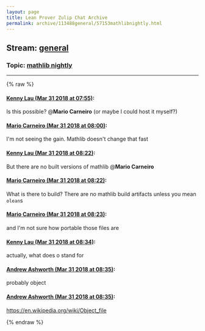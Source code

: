 ```yaml
---
layout: page
title: Lean Prover Zulip Chat Archive 
permalink: archive/113488general/57153mathlibnightly.html
---
```


## Stream: [general](index.html)
### Topic: [mathlib nightly](57153mathlibnightly.html)

---


{% raw %}
#### [ Kenny Lau (Mar 31 2018 at 07:55)](https://leanprover.zulipchat.com/#narrow/stream/113488-general/topic/mathlib%20nightly/near/124444305):
Is this possible? @**Mario Carneiro** (or maybe I could host it myself?)

#### [ Mario Carneiro (Mar 31 2018 at 08:00)](https://leanprover.zulipchat.com/#narrow/stream/113488-general/topic/mathlib%20nightly/near/124444435):
I'm not seeing the gain. Mathlib doesn't change that fast

#### [ Kenny Lau (Mar 31 2018 at 08:22)](https://leanprover.zulipchat.com/#narrow/stream/113488-general/topic/mathlib%20nightly/near/124444959):
But there are no built versions of mathlib @**Mario Carneiro**

#### [ Mario Carneiro (Mar 31 2018 at 08:22)](https://leanprover.zulipchat.com/#narrow/stream/113488-general/topic/mathlib%20nightly/near/124444960):
What is there to build? There are no mathlib build artifacts unless you mean `olean`s

#### [ Mario Carneiro (Mar 31 2018 at 08:23)](https://leanprover.zulipchat.com/#narrow/stream/113488-general/topic/mathlib%20nightly/near/124444966):
and I'm not sure how portable those files are

#### [ Kenny Lau (Mar 31 2018 at 08:34)](https://leanprover.zulipchat.com/#narrow/stream/113488-general/topic/mathlib%20nightly/near/124445237):
actually, what does o stand for

#### [ Andrew Ashworth (Mar 31 2018 at 08:35)](https://leanprover.zulipchat.com/#narrow/stream/113488-general/topic/mathlib%20nightly/near/124445259):
probably object

#### [ Andrew Ashworth (Mar 31 2018 at 08:35)](https://leanprover.zulipchat.com/#narrow/stream/113488-general/topic/mathlib%20nightly/near/124445261):
https://en.wikipedia.org/wiki/Object_file


{% endraw %}
